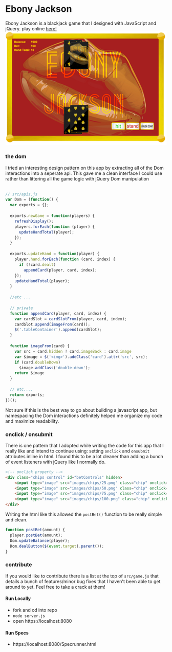 # Ebony Jackson

Ebony Jackson is a blackjack game that I designed with JavaScript and jQuery. play online [here!](https://ebony-jackson.herokuapp.com)
![game screenshot](/images/screenshot.png)


### the dom
I tried an interesting design pattern on this app by extracting all of the Dom interactions into a seperate api. This gave me a clean interface I could use rather than littering all the game logic with jQuery Dom manipulation

```javascript

// src/apis.js
var Dom = (function() {
  var exports = {};

  exports.newGame = function(players) {
    refreshDisplay();
    players.forEach(function (player) {
      updateHandTotal(player);
    });
  }
  
  exports.updateHand = function(player) {
    player.hand.forEach(function (card, index) {
      if (!card.dealt)
        appendCard(player, card, index);
    });
    updateHandTotal(player);
  }
  
  //etc ...
  
  // private
  function appendCard(player, card, index) {
    var cardSlot = cardSlotFrom(player, card, index);
    cardSlot.append(imageFrom(card));
    $('.tableContainer').append(cardSlot);
  }
  
  function imageFrom(card) {
    var src = card.hidden ? card.imageBack : card.image
    var $image = $('<img>').addClass('card').attr('src', src);
    if (card.doubleDown)
      $image.addClass('double-down');
    return $image
  }
  
  // etc....
  return exports;
})();
```
Not sure if this is the best way to go about building a javascript app, but namespacing the Dom interactions definitely helped me organize my code and maximize readability.


### onclick / onsubmit

There is one pattern that I adopted while writing the code for this app that I really like and intend to continue using: setting `onclick` and `onsubmit` attributes inline in html. I found this to be a lot cleaner than adding a bunch of event listeners with jQuery like I normally do.

```html
<!-- onclick property -->
<div class="chips control" id="betControls" hidden>
    <input type="image" src="images/chips/25.png" class="chip" onclick="postBet(25)">
    <input type="image" src="images/chips/50.png" class="chip" onclick="postBet(50)">
    <input type="image" src="images/chips/75.png" class="chip" onclick="postBet(75)">
    <input type="image" src="images/chips/100.png" class="chip" onclick="postBet(100)">
</div>
```
Writing the html like this allowed the `postBet()` function to be really simple and clean.
```javascript
function postBet(amount) {
  player.postBet(amount);
  Dom.updateBalance(player);
  Dom.dealButton($(event.target).parent());
}
```

### contribute

If you would like to contribute there is a list at the top of `src/game.js` that details a bunch of features/minor bug fixes that I haven't been able to get around to yet. Feel free to take a crack at them!

#### Run Locally

+ fork and cd into repo
+ `node server.js`
+ open https://localhost:8080

#### Run Specs

+ https://localhost:8080/Specrunner.html
